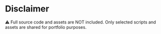 # Disclaimer
⚠️ Full source code and assets are NOT included. Only selected scripts and assets are shared for portfolio purposes.
